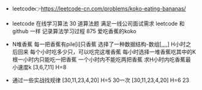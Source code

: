 - leetcode👉https://leetcode-cn.com/problems/koko-eating-bananas/

- leetcode 在线学习算法
30 道算法题 满足一线公司面试需求
leetcode 和github 一样 记录算法学习过程
875 爱吃香蕉的koko

- N堆香蕉 每一把香蕉有pile[i]只香蕉
  选择了一种数据结构-数组[,,,,]
  H小时之后回来
  每个小时吃多少只，可以吃完这堆香蕉
  每小时选择一堆香蕉吃其中的K根一小时内只能吃一把香蕉
  一个小时内不能吃两把香蕉
  求H小时内吃香蕉最小速度k
  [3,6,7,11]  H=8 
- 通过一些实战找规律
  [30,11,23,4,20] H=5  30一次
  [30,11,23,4,20] H=6  23